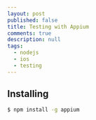 ```yaml
---
layout: post
published: false
title: Testing with Appium
comments: true
description: null
tags: 
  - nodejs
  - ios
  - testing
---
```



## Installing

``` sh
$ npm install -g appium
```